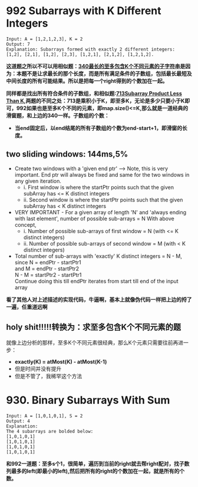 # 992 Subarrays with K Different Integers
```
Input: A = [1,2,1,2,3], K = 2
Output: 7
Explanation: Subarrays formed with exactly 2 different integers:  
[1,2], [2,1], [1,2], [2,3], [1,2,1], [2,1,2], [1,2,1,2].
```

**这道题之所以不可以用相似题：[340最长的至多包含K个不同元素的子字符串](https://github.com/yaoruii/MyLeetcode/tree/master/Sliding_window/159%E6%B1%82%E6%9C%80%E5%A4%9A%E5%8F%AA%E5%8C%85%E5%90%AB%E4%B8%A4%E4%B8%AA%E5%AD%97%E7%AC%A6%E7%9A%84%E6%9C%80%E5%A4%A7%E7%9A%84%E5%AD%90%E5%AD%97%E7%AC%A6%E4%B8%B2%E9%95%BF%E5%BA%A6)是因为：本题不是让求最长的那个长度，而是所有满足条件的子数组，包括最长最短及中间长度的所有可能结果。所以是把每一个right得到的个数加在一起。**

**同样都是找出所有符合条件的子数组，和相似题:[713Subarray Product Less Than K](https://github.com/yaoruii/MyLeetcode/tree/master/Two_Pointers/713SubarrayProductLessThanK),两题的不同之处：713是乘积小于K，即至多K，无论是多少只要小于K即可，992如果也是至多K个不同的元素，即map.size()<=K,那么就是一道经典的滑窗题，和上边的340一样。子数组的个数：**
* **当end固定后，以end结尾的所有子数组的个数为end-start+1，即滑窗的长度。**
## two sliding windows: 144ms,5%
* Create two windows with a 'given end ptr' --> Note, this is very important. End ptr will always be fixed and same for the two windows in any given iteration.
    * i. First window is where the startPtr points such that the given subArray has <= K distinct integers
    * ii. Second window is where the startPtr points such that the given subArray has < K distinct integers
* VERY IMPORTANT - For a given array of length 'N' and 'always ending with last element', number of possible sub-arrays = N
With above concept,
    * i. Number of possible sub-arrays of first window = N (with <= K distinct integers)
    * ii. Number of possible sub-arrays of second window = M (with < K distinct integers)
* Total number of sub-arrays with 'exactly' K distinct integers = N - M,  
  since N = endPtr - startPtr1  
  and M = endPtr - startPtr2  
  N - M = startPtr2 - startPtr1  
  Continue doing this till endPtr iterates from start till end of the input array

**看了其他人对上述描述的实现代码，牛逼啊，基本上就像伪代码一样把上边的捋了一遍，任重道远啊**

## holy shit!!!!!转换为：求至多包含K个不同元素的题
就像上边分析的那样，至多K个不同元素很经典，那么K个元素只需要往前再进一步：   
* **exactly(K) = atMost(K) - atMost(K-1)**
* 但是时间并没有提升
* 但是不管了，我稀罕这个方法

# 930. Binary Subarrays With Sum
```
Input: A = [1,0,1,0,1], S = 2
Output: 4
Explanation: 
The 4 subarrays are bolded below:
[1,0,1,0,1]
[1,0,1,0,1]
[1,0,1,0,1]
[1,0,1,0,1]
```
**和992一道题：至多s个1，很简单，遍历到当前的right就去帮right配对，找子数列最多的left(即最小的left),然后把所有的right的个数加在一起，就是所有的个数。**



